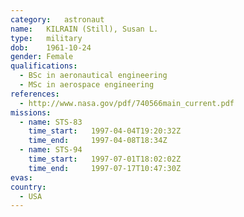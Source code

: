 ```yaml
---
category:	astronaut
name:	KILRAIN (Still), Susan L.
type:	military
dob:	1961-10-24
gender:	Female
qualifications:
  - BSc in aeronautical engineering
  - MSc in aerospace engineering
references:
  - http://www.nasa.gov/pdf/740566main_current.pdf
missions:
  - name: STS-83
    time_start:   1997-04-04T19:20:32Z
    time_end:     1997-04-08T18:34Z
  - name: STS-94
    time_start:   1997-07-01T18:02:02Z
    time_end:     1997-07-17T10:47:30Z
evas:
country:
  - USA
---
```

